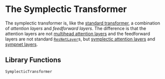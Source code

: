 # The Symplectic Transformer

The symplectic transformer is, like the [standard transformer](@ref "Standard Transformer"), a combination of *attention layers* and *feedforward layers*. The difference is that the attention layers are not [multihead attention layers](@ref "Multihead Attention") and the feedforward layers are not standard [`ResNetLayer`](@ref)s, but [symplectic attention layers](@ref "Symplectic Attention") and [sympnet layers](@ref "SympNet Layers").

## Library Functions 

```@docs
SymplecticTransformer
```